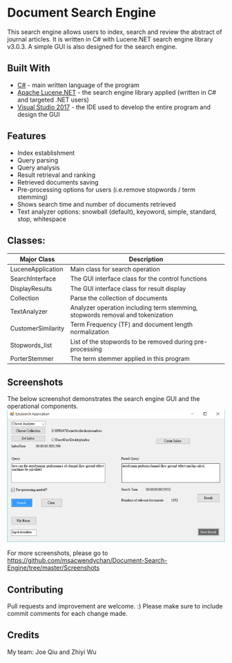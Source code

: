 # Document Search Engine

This search engine allows users to index, search and review the abstract of journal articles. It is written in C# with Lucene.NET search engine library v3.0.3. A simple GUI is also designed for the search engine. 

## Built With

* [C#](https://docs.microsoft.com/en-us/dotnet/csharp/) - main written language of the program
* [Apache Lucene.NET](https://lucenenet.apache.org) - the search engine library applied (written in C# and targeted .NET users)
* [Visual Studio 2017](https://visualstudio.microsoft.com/zh-hant/downloads/?rr=https%3A%2F%2Fwww.google.com.au%2F) - the IDE used to develop the entire program and design the GUI

## Features

* Index establishment
* Query parsing
* Query analysis
* Result retrieval and ranking
* Retrieved documents saving
* Pre-processing options for users (i.e.remove stopwords / term stemming) 
* Shows search time and number of documents retrieved
* Text analyzer options: snowball (default), keyoword, simple, standard, stop, whitespace

## Classes:

Major Class           | Description           
--------------------- | -------------  
LuceneApplication     | Main class for search operation    
SearchInterface       | The GUI interface class for the control functions
DisplayResults        | The GUI interface class for result display
Collection            | Parse the collection of documents
TextAnalyzer          | Analyzer operation including term stemming, stopwords removal and tokenization
CustomerSimilarity    | Term Frequency (TF) and document length normalization 
Stopwords_list        | List of the stopwords to be removed during pre-processing 
PorterStemmer         | The term stemmer applied in this program

## Screenshots
The below screenshot demonstrates the search engine GUI and the operational components.
![Demonstrate the simple GUI](https://github.com/msacwendychan/Document-Search-Engine/blob/master/Screenshots/query%20input.png)

For more screenshots, please go to https://github.com/msacwendychan/Document-Search-Engine/tree/master/Screenshots

## Contributing

Pull requests and improvement are welcome. :) Please make sure to include commit comments for each change made. 

## Credits

My team: Joe Qiu and Zhiyi Wu


